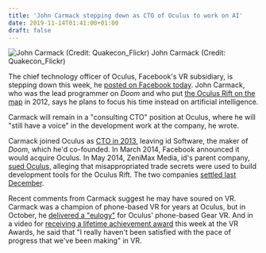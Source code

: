 ```yaml
---
title: 'John Carmack stepping down as CTO of Oculus to work on AI'
date: 2019-11-14T01:41:00+01:00
draft: false
---
```


![John Carmack (Credit: Quakecon_Flickr)](https://cdn.vox-cdn.com/thumbor/_plxMLScXWJ_t3dnl8wXOyjwz9Q=/0x2:640x429/1310x873/cdn.vox-cdn.com/uploads/chorus_image/image/65696265/john-carmack-quakecon-flickr.1419980111.0.jpg) John Carmack (Credit: Quakecon\_Flickr)

The chief technology officer of Oculus, Facebook's VR subsidiary, is stepping down this week, he [posted on Facebook today](https://www.facebook.com/permalink.php?story_fbid=2547632585471243&id=100006735798590). John Carmack, who was the lead programmer on _Doom_ and who put [the Oculus Rift on the map](https://www.theverge.com/2012/5/30/3052191/doom-3-bfg-edition-announced-for-the-fall-we-try-it-with-john) in 2012, says he plans to focus his time instead on artificial intelligence.

Carmack will remain in a "consulting CTO" position at Oculus, where he will "still have a voice" in the development work at the company, he wrote.

Carmack joined Oculus as [CTO in 2013,](https://www.theverge.com/2013/8/7/4597678/doom-and-quake-id-software-john-carmack-joins-oculus-as-cto) leaving id Software, the maker of _Doom_, which he'd co-founded. In March 2014, Facebook announced it would acquire Oculus. In May 2014, ZeniMax Media, id's parent company, [sued Oculus,](https://www.theverge.com/2014/5/21/5739086/oculus-vr-and-its-founder-sued-by-zenimax-and-id-software) alleging that misappropriated trade secrets were used to build development tools for the Oculus Rift. The two companies [settled last December](https://www.theverge.com/2018/12/12/18138129/facebook-zenimax-oculus-vr-settlement-announced).

Recent comments from Carmack suggest he may have soured on VR. Carmack was a champion of phone-based VR for years at Oculus, but in October, he [delivered a "eulogy"](https://www.theverge.com/2019/10/16/20915791/google-daydream-samsung-oculus-gear-vr-mobile-vr-platforms-dead) for Oculus' phone-based Gear VR. And in a video for [receiving a lifetime achievement award](https://www.pcgamer.com/john-carmack-says-hes-not-satisfied-with-the-pace-of-progress-in-vr-development/) this week at the VR Awards, he said that "I really haven't been satisfied with the pace of progress that we've been making" in VR.